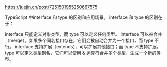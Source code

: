 https://juejin.cn/post/7251501955250667575


TypeScript 中interface 和 type 的区别和应用场景。
interface 和 type 的区别在于：

interface 只能定义对象类型，而 type 可以定义任何类型。
interface 可以被合并（merge），如果多个同名接口存在，它们会被自动合并为一个接口，而 type 不行。
interface 支持扩展（extends），可以扩展其他接口；而 type 不支持扩展。
type 可以定义类型别名，它们可以使用 & 运算符合并多个类型，生成一个新的类型。

